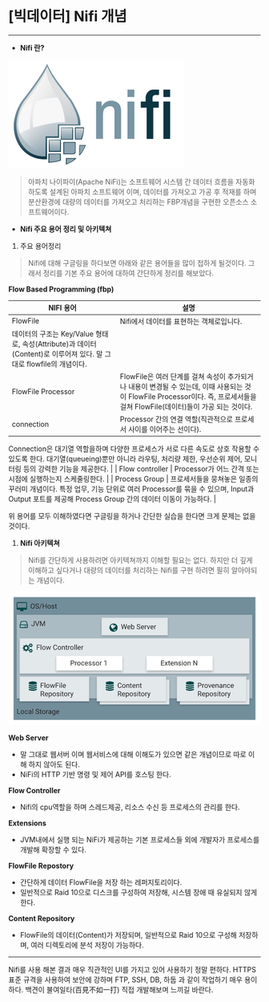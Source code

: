 # [빅데이터] Nifi 개념

---

- **Nifi 란?**

![nifi](/assets/img/nifi.png)

> 아파치 나이파이(Apache NiFi)는 소프트웨어 시스템 간 데이터 흐름을 자동화하도록 설계된 아파치 소프트웨어  이며, 데이터를 가져오고 가공 후 적재를 하며 분산환경에 대량의 데이터를 가져오고 처리하는 FBP개념을 구현한 오픈소스 소프트웨어이다.
> 

- **Nifi 주요 용어 정리 및 아키텍쳐**

1. 주요 용어정리

> Nifi에 대해 구글링을 하다보면 아래와 같은 용어들을 많이 접하게 될것이다. 그래서 정리를 기본 주요 용어에 대하여 간단하게 정리를 해보았다.
> 

****Flow Based Programming (fbp)**** 

| NIFI 용어  | 설명 |
| --- | --- |
| FlowFile | Nifi에서 데이터를 표현하는 객체로입니다.
데이터의 구조는 Key/Value 형태로, 속성(Attribute)과 데이터(Content)로 이루어져 있다. 말 그대로 flowfile의 개념이다.  |
| FlowFile Processor | FlowFile은 여러 단계를 걸쳐 속성이 추가되거나 내용이 변경될 수 있는데, 이때 사용되는 것이 FlowFile Processor이다. 즉, 프로세서들을 걸쳐 FlowFile(데이터)들이 가공 되는 것이다. |
| connection | Processor 간의 연결 역할(직관적으로 프로세서 사이를 이어주는 선이다).
Connection은 대기열 역할을하며 다양한 프로세스가 서로 다른 속도로 상호 작용할 수 있도록 한다.
대기열(queueing)뿐만 아니라 라우팅, 처리량 제한, 우선순위 제어, 모니터링 등의 강력한 기능을 제공한다. |
| Flow controller | Processor가 어느 간격 또는 시점에 실행하는지 스케줄링한다. |
| Process Group | 프로세서들을 뭉쳐놓은 일종의 꾸러미 개념이다.
특정 업무, 기능 단위로 여러 Processor를 묶을 수 있으며, Input과 Output 포트를 제공해 Process Group 간의 데이터 이동이 가능하다. |

위 용어를 모두 이해하였다면 구글링을 하거나 간단한 실습을 한다면 크게 문제는 없을것이다.

1. **Nifi 아키텍쳐**

> Nifi를 간단하게 사용하려면 아키텍쳐까지 이해할 필요는 없다. 하지만 더 깊게 이해하고 싶다거나 대량의 데이터를 처리하는 Nifi를 구현 하려면 필히 알아야되는 개념이다.
> 

![a](/assets/img/a.png)

**Web Server**

- 말 그대로 웹서버 이며 웹서비스에 대해 이해도가 있으면 같은 개념이므로 따로 이해 하지 않아도 된다.
- NiFi의 HTTP 기반 명령 및 제어 API를 호스팅 한다.

**Flow Controller**

- Nifi의 cpu역할을 하며 스레드제공, 리소스 수신 등 프로세스의 관리를 한다.

**Extensions**

- JVM내에서 실행 되는 NiFi가 제공하는 기본 프로세스들 외에 개발자가 프로세스를 개발해 확장할 수 있다.

**FlowFile Repostory**

- 간단하게 데이터 FlowFile을 저장 하는 레퍼지토리이다.
- 일반적으로 Raid 10으로 디스크를 구성하여 저장해, 시스템 장애 때 유실되지 않게 한다.

**Content Repository**

- FlowFile의 데이터(Content)가 저장되며, 일반적으로 Raid 10으로 구성해 저장하며, 여러 디렉토리에 분석 저장이 가능하다.

---

Nifi를 사용 해본 결과 매우 직관적인 UI를 가지고 있어 사용하기 정말 편하다. HTTPS 표준 규격을 사용하여 보안에 강하며 FTP, SSH, DB, 하둡 과 같이 작업하기 매우 용이하다.
백견이 불여일타(百見不如一打) 직접 개발해보며 느끼길 바란다.
